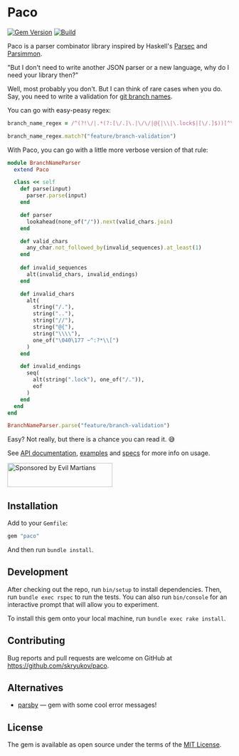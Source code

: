 # Paco

[![Gem Version](https://badge.fury.io/rb/paco.svg)](https://rubygems.org/gems/paco)
[![Build](https://github.com/skryukov/paco/workflows/Build/badge.svg)](https://github.com/skryukov/paco/actions)

Paco is a parser combinator library inspired by Haskell's [Parsec] and [Parsimmon].

"But I don't need to write another JSON parser or a new language, why do I need your library then?"

Well, most probably you don't. But I can think of rare cases when you do. Say, you need to write a validation for [git branch names].

You can go with easy-peasy regex:

```ruby
branch_name_regex = /^(?!\/|.*(?:[\/.]\.|\/\/|@{|\\|\.lock$|[\/.]$))[^\040\177 ~^:?*\[]+$/

branch_name_regex.match?("feature/branch-validation")
```

With Paco, you can go with a little more verbose version of that rule:

```ruby
module BranchNameParser
  extend Paco

  class << self
    def parse(input)
      parser.parse(input)
    end

    def parser
      lookahead(none_of("/")).next(valid_chars.join)
    end

    def valid_chars
      any_char.not_followed_by(invalid_sequences).at_least(1)
    end
    
    def invalid_sequences
      alt(invalid_chars, invalid_endings)
    end

    def invalid_chars
      alt(
        string("/."),
        string(".."),
        string("//"),
        string("@{"),
        string("\\\\"),
        one_of("\040\177 ~^:?*\\[")
      )
    end

    def invalid_endings
      seq(
        alt(string(".lock"), one_of("/.")),
        eof
      )
    end
  end
end

BranchNameParser.parse("feature/branch-validation")
```

Easy? Not really, but there is a chance you can read it. 😅

See [API documentation](docs/paco.md), [examples](examples) and [specs](spec) for more info on usage.

<a href="https://evilmartians.com/"><img src="https://evilmartians.com/badges/sponsored-by-evil-martians.svg" alt="Sponsored by Evil Martians" width="236" height="54"></a>

## Installation

Add to your `Gemfile`:

```ruby
gem "paco"
```

And then run `bundle install`.

## Development

After checking out the repo, run `bin/setup` to install dependencies. Then, run `bundle exec rspec` to run the tests. You can also run `bin/console` for an interactive prompt that will allow you to experiment.

To install this gem onto your local machine, run `bundle exec rake install`.

## Contributing

Bug reports and pull requests are welcome on GitHub at https://github.com/skryukov/paco.

## Alternatives

- [parsby] — gem with some cool error messages!

## License

The gem is available as open source under the terms of the [MIT License].

[MIT License]: https://opensource.org/licenses/MIT
[Parsec]: https://github.com/haskell/parsec
[Parsimmon]: https://github.com/jneen/parsimmon
[parsby]: https://github.com/jolmg/parsby
[git branch names]: https://git-scm.com/docs/git-check-ref-format#_description
